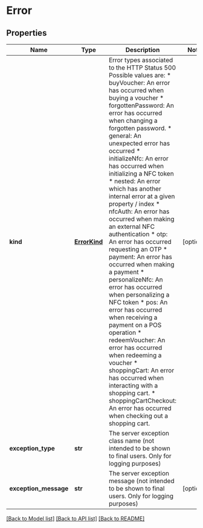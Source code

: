 # Error

## Properties
Name | Type | Description | Notes
------------ | ------------- | ------------- | -------------
**kind** | [**ErrorKind**](ErrorKind.md) | Error types associated to the HTTP Status 500 Possible values are: * buyVoucher: An error has occurred when buying a voucher  * forgottenPassword: An error has occurred when changing a forgotten password. * general: An unexpected error has occurred * initializeNfc: An error has occurred when initializing a NFC token * nested: An error which has another internal error at a given property / index * nfcAuth: An error has occurred when making an external NFC authentication * otp: An error has occurred requesting an OTP * payment: An error has occurred when making a payment * personalizeNfc: An error has occurred when personalizing a NFC token * pos: An error has occurred when receiving a payment on a POS operation * redeemVoucher: An error has occurred when redeeming a voucher * shoppingCart: An error has occurred when interacting with a shopping cart. * shoppingCartCheckout: An error has occurred when checking out a shopping cart.  | [optional] 
**exception_type** | **str** | The server exception class name (not intended to be shown to  final users. Only for logging purposes)  | 
**exception_message** | **str** | The server exception message (not intended to be shown to  final users. Only for logging purposes)  | [optional] 

[[Back to Model list]](../README.md#documentation-for-models) [[Back to API list]](../README.md#documentation-for-api-endpoints) [[Back to README]](../README.md)


